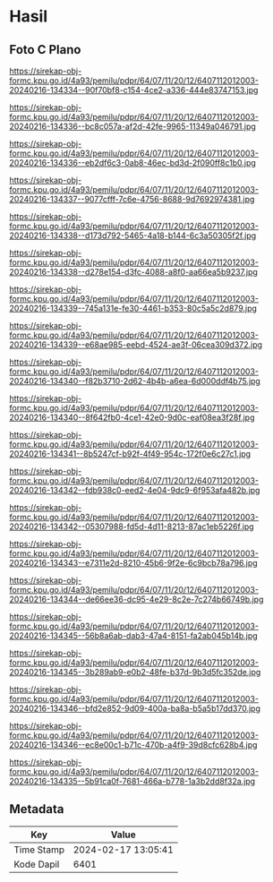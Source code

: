 # Hasil

## Foto C Plano

https://sirekap-obj-formc.kpu.go.id/4a93/pemilu/pdpr/64/07/11/20/12/6407112012003-20240216-134334--90f70bf8-c154-4ce2-a336-444e83747153.jpg

https://sirekap-obj-formc.kpu.go.id/4a93/pemilu/pdpr/64/07/11/20/12/6407112012003-20240216-134336--bc8c057a-af2d-42fe-9965-11349a046791.jpg

https://sirekap-obj-formc.kpu.go.id/4a93/pemilu/pdpr/64/07/11/20/12/6407112012003-20240216-134336--eb2df6c3-0ab8-46ec-bd3d-2f090ff8c1b0.jpg

https://sirekap-obj-formc.kpu.go.id/4a93/pemilu/pdpr/64/07/11/20/12/6407112012003-20240216-134337--9077cfff-7c6e-4756-8688-9d7692974381.jpg

https://sirekap-obj-formc.kpu.go.id/4a93/pemilu/pdpr/64/07/11/20/12/6407112012003-20240216-134338--d173d792-5465-4a18-b144-6c3a50305f2f.jpg

https://sirekap-obj-formc.kpu.go.id/4a93/pemilu/pdpr/64/07/11/20/12/6407112012003-20240216-134338--d278e154-d3fc-4088-a8f0-aa66ea5b9237.jpg

https://sirekap-obj-formc.kpu.go.id/4a93/pemilu/pdpr/64/07/11/20/12/6407112012003-20240216-134339--745a131e-fe30-4461-b353-80c5a5c2d879.jpg

https://sirekap-obj-formc.kpu.go.id/4a93/pemilu/pdpr/64/07/11/20/12/6407112012003-20240216-134339--e68ae985-eebd-4524-ae3f-06cea309d372.jpg

https://sirekap-obj-formc.kpu.go.id/4a93/pemilu/pdpr/64/07/11/20/12/6407112012003-20240216-134340--f82b3710-2d62-4b4b-a6ea-6d000ddf4b75.jpg

https://sirekap-obj-formc.kpu.go.id/4a93/pemilu/pdpr/64/07/11/20/12/6407112012003-20240216-134340--8f642fb0-4ce1-42e0-9d0c-eaf08ea3f28f.jpg

https://sirekap-obj-formc.kpu.go.id/4a93/pemilu/pdpr/64/07/11/20/12/6407112012003-20240216-134341--8b5247cf-b92f-4f49-954c-172f0e6c27c1.jpg

https://sirekap-obj-formc.kpu.go.id/4a93/pemilu/pdpr/64/07/11/20/12/6407112012003-20240216-134342--fdb938c0-eed2-4e04-9dc9-6f953afa482b.jpg

https://sirekap-obj-formc.kpu.go.id/4a93/pemilu/pdpr/64/07/11/20/12/6407112012003-20240216-134342--05307988-fd5d-4d11-8213-87ac1eb5226f.jpg

https://sirekap-obj-formc.kpu.go.id/4a93/pemilu/pdpr/64/07/11/20/12/6407112012003-20240216-134343--e7311e2d-8210-45b6-9f2e-6c9bcb78a796.jpg

https://sirekap-obj-formc.kpu.go.id/4a93/pemilu/pdpr/64/07/11/20/12/6407112012003-20240216-134344--de66ee36-dc95-4e29-8c2e-7c274b66749b.jpg

https://sirekap-obj-formc.kpu.go.id/4a93/pemilu/pdpr/64/07/11/20/12/6407112012003-20240216-134345--56b8a6ab-dab3-47a4-8151-fa2ab045b14b.jpg

https://sirekap-obj-formc.kpu.go.id/4a93/pemilu/pdpr/64/07/11/20/12/6407112012003-20240216-134345--3b289ab9-e0b2-48fe-b37d-9b3d5fc352de.jpg

https://sirekap-obj-formc.kpu.go.id/4a93/pemilu/pdpr/64/07/11/20/12/6407112012003-20240216-134346--bfd2e852-9d09-400a-ba8a-b5a5b17dd370.jpg

https://sirekap-obj-formc.kpu.go.id/4a93/pemilu/pdpr/64/07/11/20/12/6407112012003-20240216-134346--ec8e00c1-b71c-470b-a4f9-39d8cfc628b4.jpg

https://sirekap-obj-formc.kpu.go.id/4a93/pemilu/pdpr/64/07/11/20/12/6407112012003-20240216-134335--5b91ca0f-7681-466a-b778-1a3b2dd8f32a.jpg


## Metadata

| Key        | Value               |
| ---------- | ------------------- |
| Time Stamp | 2024-02-17 13:05:41 |
| Kode Dapil | 6401                |



